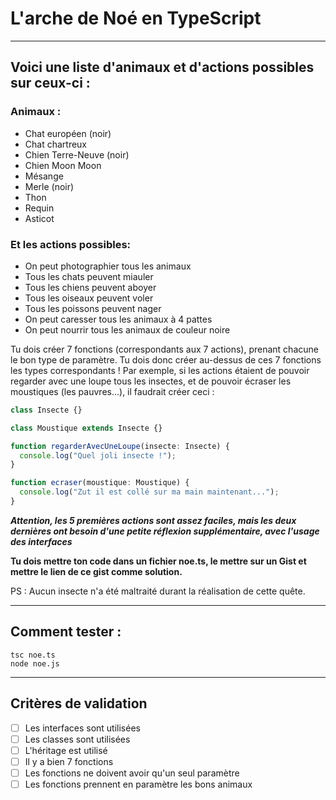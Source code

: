 # L'arche de Noé en TypeScript

---

## Voici une liste d'animaux et d'actions possibles sur ceux-ci :

### Animaux :

- Chat européen (noir)
- Chat chartreux
- Chien Terre-Neuve (noir)
- Chien Moon Moon
- Mésange
- Merle (noir)
- Thon
- Requin
- Asticot

### Et les actions possibles:

- On peut photographier tous les animaux
- Tous les chats peuvent miauler
- Tous les chiens peuvent aboyer
- Tous les oiseaux peuvent voler
- Tous les poissons peuvent nager
- On peut caresser tous les animaux à 4 pattes
- On peut nourrir tous les animaux de couleur noire

Tu dois créer 7 fonctions (correspondants aux 7 actions), prenant chacune le bon type de paramètre. Tu dois donc créer au-dessus de ces 7 fonctions les types correspondants ! Par exemple, si les actions étaient de pouvoir regarder avec une loupe tous les insectes, et de pouvoir écraser les moustiques (les pauvres...), il faudrait créer ceci :

```ts
class Insecte {}

class Moustique extends Insecte {}

function regarderAvecUneLoupe(insecte: Insecte) {
  console.log("Quel joli insecte !");
}

function ecraser(moustique: Moustique) {
  console.log("Zut il est collé sur ma main maintenant...");
}
```

**_Attention, les 5 premières actions sont assez faciles, mais les deux dernières ont besoin d'une petite réflexion supplémentaire, avec l'usage des interfaces_**

**Tu dois mettre ton code dans un fichier noe.ts, le mettre sur un Gist et mettre le lien de ce gist comme solution.**

PS : Aucun insecte n'a été maltraité durant la réalisation de cette quête.

---

## Comment tester :

    tsc noe.ts
    node noe.js

---

## Critères de validation

- [ ] Les interfaces sont utilisées
- [ ] Les classes sont utilisées
- [ ] L'héritage est utilisé
- [ ] Il y a bien 7 fonctions
- [ ] Les fonctions ne doivent avoir qu'un seul paramètre
- [ ] Les fonctions prennent en paramètre les bons animaux
